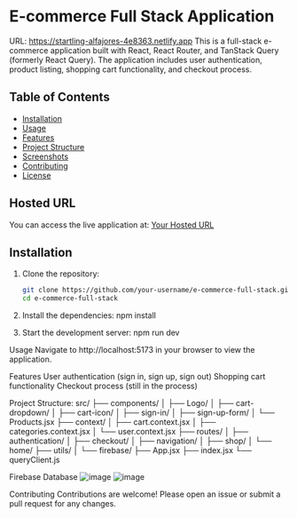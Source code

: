 # E-commerce Full Stack Application
URL: https://startling-alfajores-4e8363.netlify.app
This is a full-stack e-commerce application built with React, React Router, and TanStack Query (formerly React Query). The application includes user authentication, product listing, shopping cart functionality, and checkout process.

## Table of Contents

- [Installation](#installation)
- [Usage](#usage)
- [Features](#features)
- [Project Structure](#project-structure)
- [Screenshots](#screenshots)
- [Contributing](#contributing)
- [License](#license)

## Hosted URL

You can access the live application at: [Your Hosted URL](https://your-hosted-url.com)

## Installation

1. Clone the repository:

   ```sh
   git clone https://github.com/your-username/e-commerce-full-stack.git
   cd e-commerce-full-stack

2. Install the dependencies:
   npm install
3. Start the development server:
   npm run dev

Usage
Navigate to http://localhost:5173 in your browser to view the application.

Features
User authentication (sign in, sign up, sign out)
Shopping cart functionality
Checkout process (still in the process)

Project Structure:
src/
├── components/
│   ├── Logo/
│   ├── cart-dropdown/
│   ├── cart-icon/
│   ├── sign-in/
│   ├── sign-up-form/
│   └── Products.jsx
├── context/
│   ├── cart.context.jsx
│   ├── categories.context.jsx
│   └── user.context.jsx
├── routes/
│   ├── authentication/
│   ├── checkout/
│   ├── navigation/
│   ├── shop/
│   └── home/
├── utils/
│   └── firebase/
├── App.jsx
├── index.jsx
└── queryClient.js

Firebase Database
![image](https://github.com/user-attachments/assets/cab74a27-6e84-4162-b780-ac011731ed34)
![image](https://github.com/user-attachments/assets/1cb722ab-5daa-4e0f-a5ed-ab4ecc8cdf01)

Contributing
Contributions are welcome! Please open an issue or submit a pull request for any changes.
